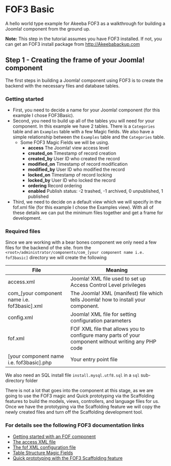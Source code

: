 # FOF3 Basic
A hello world type example for Akeeba FOF3  as a walkthrough for building a Joomla! component from the ground up.

**Note:** This step in the tutorial assumes you have FOF3 installed. If not, you can get an FOF3 install package from http://Akeebabackup.com

## Step 1 - Creating the frame of your Joomla! component
The first steps in building a Joomla! component using FOF3 is to create the backend with the necessary files and database tables.

### Getting started
- First, you need to decide a name for your Joomla! component (for this example I chose FOF3Basic).
- Second, you need to build up all of the tables you will need for your component.
	In this example we have 2 tables. There is a `Categories` table and an `Examples` table with a few Magic fields. We also have a simple relationship between the `Examples` table and the `Categories` table.
  - Some FOF3 Magic Fields we will be using.
    - **access**  The Joomla! view access level
    - **created_on**  Timestamp of record creation
    - **created_by**  User ID who created the record
    - **modified_on**  Timestamp of record modification
    - **modified_by**  User ID who modified the record
    - **locked_on**  Timestamp of record locking
    - **locked_by**  User ID who locked the record
    - **ordering**  Record ordering
    - **enabled**  Publish status: -2 trashed, -1 archived, 0 unpublished, 1 published
- Third, we need to decide on a default view which we will specify in the fof.xml file (for this example I chose the Examples view).
With all of these details we can put the minimum files together and get a frame for development.

### Required files
Since we are working with a bear bones component we only need a few files for the backend of the site.
from the `<root>/administrator/components/com_[your component name i.e. fof3basic]` directory we will create the following

File | Meaning
--- | ---
access.xml | Joomla! XML file used to set up Access Control Level privileges
com_[your component name i.e. fof3basic].xml | The Joomla! XML (manifest) file which tells Joomla! how to install your component.
config.xml | Joomla! XML file for setting configuration parameters
fof.xml | FOF XML file that allows you to configure many parts of your component without writing any PHP code
[your component name i.e. fof3basic].php | Your entry point file

We also need an SQL install file `install.mysql.utf8.sql` in a `sql` sub-directory folder

There is not a lot that goes into the component at this stage, as we are going to use the FOF3 magic and Quick prototyping via the Scaffolding features to build the models, views, controllers, and language files for us. Once we have the prototyping via the Scaffolding feature we will copy the newly created files and turn off the Scaffolding development tool.

### For details see the following FOF3 documentation links
- [Getting started with an FOF component](https://github.com/akeeba/fof/wiki/Getting-started-with-a-FOF-component)
- [The access XML file](https://github.com/akeeba/fof/wiki/The-access.xml-file)
- [The fof XML configuration file](https://github.com/akeeba/fof/wiki/The-XML-configuration-file)
- [Table Structure Magic Fields](https://github.com/akeeba/fof/wiki/The-DataModel#magic-fields)
- [Quick prototyping with the FOF3 Scaffolding feature](https://github.com/akeeba/fof/wiki/Scaffolding)
